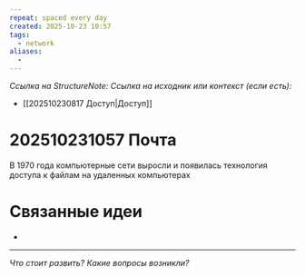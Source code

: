 ```yaml
---
repeat: spaced every day
created: 2025-10-23 10:57
tags:
  - network
aliases:
  -
---
```

*Ссылка на StructureNote:*
*Ссылка на исходник или контекст (если есть):*
- [[202510230817 Доступ|Доступ]]

# 202510231057 Почта

В 1970 года компьютерные сети выросли и появилась технология  доступа к файлам на удаленных компьютерах
# Связанные идеи

- 

---

*Что стоит развить? Какие вопросы возникли?*

